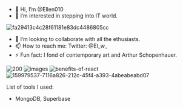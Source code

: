 - 👋 Hi, I’m @Ellen010
- 👀 I’m interested in stepping into IT world.
  

![fa29413c4c28f61181e83dc4486805cc](https://github.com/Ellen010/Ellen010/assets/157579304/21077076-983b-4322-b764-0bdeeca43de7)

- 💞️ I’m looking to collaborate with all the ethusiasts.
- 📫 How to reach me: Twitter: @El_w_
- ⚡ Fun fact: I fond of contemporary art and Arthur Schopenhauer.
  
![200](https://github.com/Ellen010/Ellen010/assets/157579304/77b1893a-e2dc-41be-89f6-ecd6179e9efc) 
![images](https://github.com/Ellen010/Ellen010/assets/157579304/01432990-b76b-4fae-9079-37e029cb5e59)
![benefits-of-react](https://github.com/Ellen010/Ellen010/assets/157579304/c0e3db7f-c6ba-4df0-ad63-b572406d6650)
![159979537-7116a826-212c-45f4-a393-4abeabeabd07](https://github.com/Ellen010/Ellen010/assets/157579304/d22a7f2e-6086-498c-9904-4140a578808d)

List of tools I used:
- MongoDB, Superbase
  
<!---
Ellen010/Ellen010 is a ✨ special ✨ repository because its `README.md` (this file) appears on your GitHub profile.
You can click the Preview link to take a look at your changes.
--->

